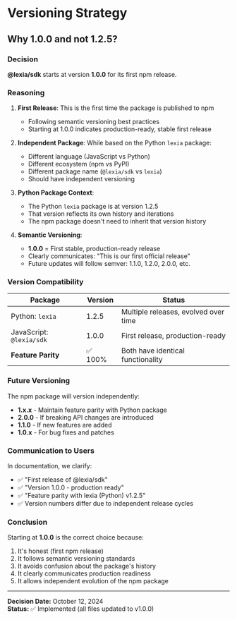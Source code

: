 # Versioning Strategy

## Why 1.0.0 and not 1.2.5?

### Decision
**@lexia/sdk** starts at version **1.0.0** for its first npm release.

### Reasoning

1. **First Release**: This is the first time the package is published to npm
   - Following semantic versioning best practices
   - Starting at 1.0.0 indicates production-ready, stable first release

2. **Independent Package**: While based on the Python `lexia` package:
   - Different language (JavaScript vs Python)
   - Different ecosystem (npm vs PyPI)
   - Different package name (`@lexia/sdk` vs `lexia`)
   - Should have independent versioning

3. **Python Package Context**: 
   - The Python `lexia` package is at version 1.2.5
   - That version reflects its own history and iterations
   - The npm package doesn't need to inherit that version history

4. **Semantic Versioning**:
   - **1.0.0** = First stable, production-ready release
   - Clearly communicates: "This is our first official release"
   - Future updates will follow semver: 1.1.0, 1.2.0, 2.0.0, etc.

### Version Compatibility

| Package | Version | Status |
|---------|---------|--------|
| Python: `lexia` | 1.2.5 | Multiple releases, evolved over time |
| JavaScript: `@lexia/sdk` | 1.0.0 | First release, production-ready |
| **Feature Parity** | ✅ 100% | Both have identical functionality |

### Future Versioning

The npm package will version independently:

- **1.x.x** - Maintain feature parity with Python package
- **2.0.0** - If breaking API changes are introduced
- **1.1.0** - If new features are added
- **1.0.x** - For bug fixes and patches

### Communication to Users

In documentation, we clarify:
- ✅ "First release of @lexia/sdk"
- ✅ "Version 1.0.0 - production ready"
- ✅ "Feature parity with lexia (Python) v1.2.5"
- ✅ Version numbers differ due to independent release cycles

### Conclusion

Starting at **1.0.0** is the correct choice because:
1. It's honest (first npm release)
2. It follows semantic versioning standards
3. It avoids confusion about the package's history
4. It clearly communicates production readiness
5. It allows independent evolution of the npm package

---

**Decision Date:** October 12, 2024  
**Status:** ✅ Implemented (all files updated to v1.0.0)




